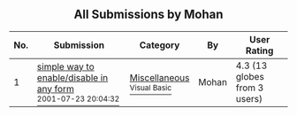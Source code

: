 ﻿<div align="center">

## All Submissions by Mohan

</div>

No.  | Submission | Category | By   | User Rating
---- | ---------- | -------- | ---- | -----------
1 | [simple way to enable/disable in any form<br /><sup>2001-07-23 20:04:32</sup>](https://github.com/Planet-Source-Code/mohan-simple-way-to-enable-disable-in-any-form__1-25346) | [Miscellaneous<br /><sup>Visual Basic</sup>](../ByCategory/miscellaneous__1-1.md) | Mohan | 4.3 (13 globes from 3 users)
